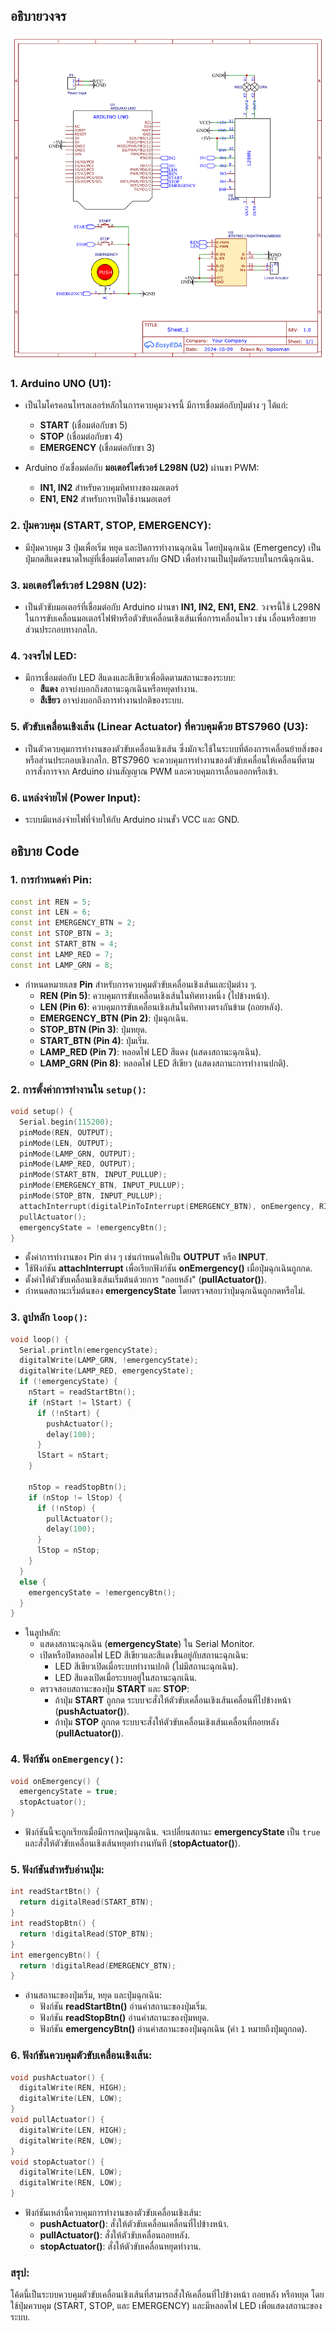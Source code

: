 ## อธิบายวงจร
![image](circuit.svg)
### 1. **Arduino UNO (U1)**:
   - เป็นไมโครคอนโทรลเลอร์หลักในการควบคุมวงจรนี้ มีการเชื่อมต่อกับปุ่มต่าง ๆ ได้แก่:
     - **START** (เชื่อมต่อกับขา 5)
     - **STOP** (เชื่อมต่อกับขา 4)
     - **EMERGENCY** (เชื่อมต่อกับขา 3)

   - Arduino ยังเชื่อมต่อกับ **มอเตอร์ไดร์เวอร์ L298N (U2)** ผ่านขา PWM:
     - **IN1, IN2** สำหรับควบคุมทิศทางของมอเตอร์
     - **EN1, EN2** สำหรับการเปิดใช้งานมอเตอร์

### 2. **ปุ่มควบคุม (START, STOP, EMERGENCY)**:
   - มีปุ่มควบคุม 3 ปุ่มเพื่อเริ่ม หยุด และปิดการทำงานฉุกเฉิน โดยปุ่มฉุกเฉิน (Emergency) เป็นปุ่มกดสีแดงขนาดใหญ่ที่เชื่อมต่อโดยตรงกับ GND เพื่อทำงานเป็นปุ่มตัดระบบในกรณีฉุกเฉิน.
   
### 3. **มอเตอร์ไดร์เวอร์ L298N (U2)**:
   - เป็นตัวขับมอเตอร์ที่เชื่อมต่อกับ Arduino ผ่านขา **IN1, IN2, EN1, EN2**. วงจรนี้ใช้ L298N ในการขับเคลื่อนมอเตอร์ไฟฟ้าหรือตัวขับเคลื่อนเชิงเส้นเพื่อการเคลื่อนไหว เช่น เลื่อนหรือขยายส่วนประกอบทางกลไก.

### 4. **วงจรไฟ LED**:
   - มีการเชื่อมต่อกับ LED สีแดงและสีเขียวเพื่อติดตามสถานะของระบบ:
     - **สีแดง** อาจบ่งบอกถึงสถานะฉุกเฉินหรือหยุดทำงาน.
     - **สีเขียว** อาจบ่งบอกถึงการทำงานปกติของระบบ.

### 5. **ตัวขับเคลื่อนเชิงเส้น (Linear Actuator) ที่ควบคุมด้วย BTS7960 (U3)**:
   - เป็นตัวควบคุมการทำงานของตัวขับเคลื่อนเชิงเส้น ซึ่งมักจะใช้ในระบบที่ต้องการเคลื่อนย้ายสิ่งของหรือส่วนประกอบเชิงกลไก. BTS7960 จะควบคุมการทำงานของตัวขับเคลื่อนให้เคลื่อนที่ตามการสั่งการจาก Arduino ผ่านสัญญาณ PWM และควบคุมการเลื่อนออกหรือเข้า.

### 6. **แหล่งจ่ายไฟ (Power Input)**:
   - ระบบมีแหล่งจ่ายไฟที่จ่ายให้กับ Arduino ผ่านขั้ว VCC และ GND.

## อธิบาย Code

### 1. **การกำหนดค่า Pin**:
   ```cpp
   const int REN = 5;
   const int LEN = 6;
   const int EMERGENCY_BTN = 2;
   const int STOP_BTN = 3;
   const int START_BTN = 4;
   const int LAMP_RED = 7;
   const int LAMP_GRN = 8;
   ```
   - กำหนดหมายเลข **Pin** สำหรับการควบคุมตัวขับเคลื่อนเชิงเส้นและปุ่มต่าง ๆ.
     - **REN (Pin 5)**: ควบคุมการขับเคลื่อนเชิงเส้นในทิศทางหนึ่ง (ไปข้างหน้า).
     - **LEN (Pin 6)**: ควบคุมการขับเคลื่อนเชิงเส้นในทิศทางตรงกันข้าม (ถอยหลัง).
     - **EMERGENCY_BTN (Pin 2)**: ปุ่มฉุกเฉิน.
     - **STOP_BTN (Pin 3)**: ปุ่มหยุด.
     - **START_BTN (Pin 4)**: ปุ่มเริ่ม.
     - **LAMP_RED (Pin 7)**: หลอดไฟ LED สีแดง (แสดงสถานะฉุกเฉิน).
     - **LAMP_GRN (Pin 8)**: หลอดไฟ LED สีเขียว (แสดงสถานะการทำงานปกติ).

### 2. **การตั้งค่าการทำงานใน `setup()`**:
   ```cpp
   void setup() {
     Serial.begin(115200);
     pinMode(REN, OUTPUT);
     pinMode(LEN, OUTPUT);
     pinMode(LAMP_GRN, OUTPUT);
     pinMode(LAMP_RED, OUTPUT);
     pinMode(START_BTN, INPUT_PULLUP);
     pinMode(EMERGENCY_BTN, INPUT_PULLUP);
     pinMode(STOP_BTN, INPUT_PULLUP);
     attachInterrupt(digitalPinToInterrupt(EMERGENCY_BTN), onEmergency, RISING);
     pullActuator();
     emergencyState = !emergencyBtn();
   }
   ```
   - ตั้งค่าการทำงานของ Pin ต่าง ๆ เช่นกำหนดให้เป็น **OUTPUT** หรือ **INPUT**.
   - ใช้ฟังก์ชัน **attachInterrupt** เพื่อเรียกฟังก์ชัน **onEmergency()** เมื่อปุ่มฉุกเฉินถูกกด.
   - ตั้งค่าให้ตัวขับเคลื่อนเชิงเส้นเริ่มต้นด้วยการ "ถอยหลัง" (**pullActuator()**).
   - กำหนดสถานะเริ่มต้นของ **emergencyState** โดยตรวจสอบว่าปุ่มฉุกเฉินถูกกดหรือไม่.

### 3. **ลูปหลัก `loop()`**:
   ```cpp
   void loop() {
     Serial.println(emergencyState);
     digitalWrite(LAMP_GRN, !emergencyState);
     digitalWrite(LAMP_RED, emergencyState);
     if (!emergencyState) {
       nStart = readStartBtn();
       if (nStart != lStart) {
         if (!nStart) {
           pushActuator();
           delay(100);
         }
         lStart = nStart;
       }

       nStop = readStopBtn();
       if (nStop != lStop) {
         if (!nStop) {
           pullActuator();
           delay(100);
         }
         lStop = nStop;
       }
     }
     else {
       emergencyState = !emergencyBtn();
     }
   }
   ```
   - ในลูปหลัก:
     - แสดงสถานะฉุกเฉิน (**emergencyState**) ใน Serial Monitor.
     - เปิดหรือปิดหลอดไฟ LED สีเขียวและสีแดงขึ้นอยู่กับสถานะฉุกเฉิน:
       - LED สีเขียวเปิดเมื่อระบบทำงานปกติ (ไม่มีสถานะฉุกเฉิน).
       - LED สีแดงเปิดเมื่อระบบอยู่ในสถานะฉุกเฉิน.
     - ตรวจสอบสถานะของปุ่ม **START** และ **STOP**:
       - ถ้าปุ่ม **START** ถูกกด ระบบจะสั่งให้ตัวขับเคลื่อนเชิงเส้นเคลื่อนที่ไปข้างหน้า (**pushActuator()**).
       - ถ้าปุ่ม **STOP** ถูกกด ระบบจะสั่งให้ตัวขับเคลื่อนเชิงเส้นเคลื่อนที่ถอยหลัง (**pullActuator()**).

### 4. **ฟังก์ชัน `onEmergency()`**:
   ```cpp
   void onEmergency() {
     emergencyState = true;
     stopActuator();
   }
   ```
   - ฟังก์ชันนี้จะถูกเรียกเมื่อมีการกดปุ่มฉุกเฉิน. จะเปลี่ยนสถานะ **emergencyState** เป็น `true` และสั่งให้ตัวขับเคลื่อนเชิงเส้นหยุดทำงานทันที (**stopActuator()**).

### 5. **ฟังก์ชันสำหรับอ่านปุ่ม**:
   ```cpp
   int readStartBtn() {
     return digitalRead(START_BTN);
   }
   int readStopBtn() {
     return !digitalRead(STOP_BTN);
   }
   int emergencyBtn() {
     return !digitalRead(EMERGENCY_BTN);
   }
   ```
   - อ่านสถานะของปุ่มเริ่ม, หยุด และปุ่มฉุกเฉิน:
     - ฟังก์ชัน **readStartBtn()** อ่านค่าสถานะของปุ่มเริ่ม.
     - ฟังก์ชัน **readStopBtn()** อ่านค่าสถานะของปุ่มหยุด.
     - ฟังก์ชัน **emergencyBtn()** อ่านค่าสถานะของปุ่มฉุกเฉิน (ค่า `1` หมายถึงปุ่มถูกกด).

### 6. **ฟังก์ชันควบคุมตัวขับเคลื่อนเชิงเส้น**:
   ```cpp
   void pushActuator() {
     digitalWrite(REN, HIGH);
     digitalWrite(LEN, LOW);
   }
   void pullActuator() {
     digitalWrite(LEN, HIGH);
     digitalWrite(REN, LOW);
   }
   void stopActuator() {
     digitalWrite(LEN, LOW);
     digitalWrite(REN, LOW);
   }
   ```
   - ฟังก์ชันเหล่านี้ควบคุมการทำงานของตัวขับเคลื่อนเชิงเส้น:
     - **pushActuator()**: สั่งให้ตัวขับเคลื่อนเคลื่อนที่ไปข้างหน้า.
     - **pullActuator()**: สั่งให้ตัวขับเคลื่อนถอยหลัง.
     - **stopActuator()**: สั่งให้ตัวขับเคลื่อนหยุดทำงาน.

### สรุป:
โค้ดนี้เป็นระบบควบคุมตัวขับเคลื่อนเชิงเส้นที่สามารถสั่งให้เคลื่อนที่ไปข้างหน้า ถอยหลัง หรือหยุด โดยใช้ปุ่มควบคุม (START, STOP, และ EMERGENCY) และมีหลอดไฟ LED เพื่อแสดงสถานะของระบบ.